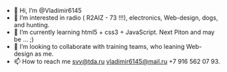 - 👋 Hi, I’m @Vladimir6145
- 👀 I’m interested in radio ( R2AIZ - 73 !!!), electronics, Web-design, dogs, and hunting.
- 🌱 I’m currently learning html5 + css3 + JavaScript. Next Piton and may be ... ;)
- 💞️ I’m looking to collaborate with training teams, who leaning Web-design as me.
- 📫 How to reach me svv@tda.ru   vladimir6145@mail.ru  +7 916 562 07 93. 

<!---
Vladimir6145/Vladimir6145 is a ✨ special ✨ repository because its `README.md` (this file) appears on your GitHub profile.
You can click the Preview link to take a look at your changes.
--->
